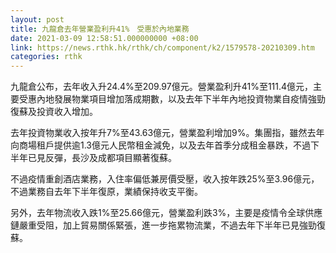 ```yaml
---
layout: post
title: 九龍倉去年營業盈利升41%　受惠於內地業務　
date: 2021-03-09 12:58:51.000000000 +08:00
link: https://news.rthk.hk/rthk/ch/component/k2/1579578-20210309.htm
categories: rthk
---
```


九龍倉公布，去年收入升24.4%至209.97億元。營業盈利升41%至111.4億元，主要受惠內地發展物業項目增加落成期數，以及去年下半年內地投資物業自疫情強勁復蘇及投資收入增加。

去年投資物業收入按年升7%至43.63億元，營業盈利增加9%。集團指，雖然去年向商場租戶提供逾1.3億元人民幣租金減免，以及去年首季分成租金暴跌，不過下半年已見反彈，長沙及成都項目顯著復蘇。

不過疫情重創酒店業務，入住率偏低兼房價受壓，收入按年跌25%至3.96億元，不過業務自去年下半年復原，業績保持收支平衡。

另外，去年物流收入跌1%至25.66億元，營業盈利跌3%，主要是疫情令全球供應鏈嚴重受阻，加上貿易關係緊張，進一步拖累物流業，不過去年下半年已見強勁復蘇。
